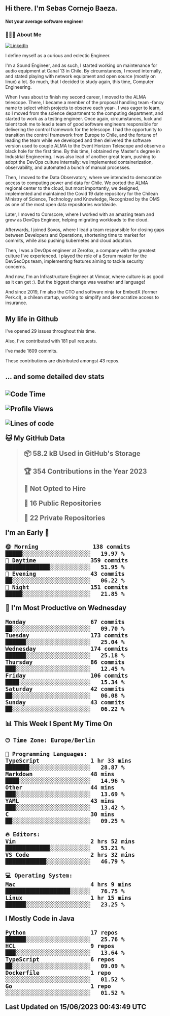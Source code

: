 <h2> Hi there.  I'm Sebas Cornejo Baeza.</h2>
<h4> Not your average software engineer</h4>
<h3> 👨🏻‍💻 About Me </h3>
<a href="http://linkedin.com/in/sebastian-cornejo-baeza/"><img alt="LinkedIn" src="https://img.shields.io/badge/Sebas%20Cornejo%20-informational?style=appveyor&logo=linkedin"></a>


I define myself as a curious and eclectic Engineer.

I'm a Sound Engineer, and as such, I started working on maintenance for audio equipment at Canal 13 in Chile.
By circumstances, I moved internally, and stated playing with network equipment and open source (mostly on linux) 
a lot. So much, that I decided to study again, this time, Computer Engineering.

When I was about to finish my second career, I moved to the ALMA telescope. There, I became a member of the proposal handling team
-fancy name to select which projects to observe each year-. 
I was eager to learn, so I moved from the science department to the computing department, and started to work as 
a testing engineer. Once again, circumstances, luck and talent took me to lead a team of good software engineers 
responsible for delivering the control framework for the telescope. I had the opportunity to transition the control framework from
Europe to Chile, and the fortune of leading the team while we developed and then delivered the software
version used to couple ALMA to the Event Horizon Telescope and observe a black hole for the first time.
By this time, I obtained my Master's degree in Industrial Engineering.
I was also lead of another great team, pushing to adopt the DevOps culture internally: we implemented containerization, observability, and automated a bunch of manual processes.

Then, I moved to the Data Observatory, where we intended to democratize access to computing power
and data for Chile. We ported the ALMA regional center to the cloud, but most importantly, we designed, implemented
and maintained the Covid 19 date repository for the Chilean Ministry of Science, Technology and Knowledge, Recognized by the OMS as one of the most open
data repositories worldwide.

Later, I moved to Comscore, where I worked with an amazing team and grew as DevOps Engineer, helping migrating workloads to the cloud.

Afterwards, I joined Sovos, where I lead a team responsible for closing gaps between Developers and Operations, shortening time to market for commits, while
also pushing kubernetes and cloud adoption.

Then, I was a DevOps engineer at Zerofox, a company with the greatest culture I've experienced. I played the role of a Scrum master for the DevSecOps team,
implementing features aiming to tackle security concerns.

And now, I'm an Infrastructure Engineer at Vimcar, where culture is as good as it can get :). But the biggest change was weather and language!
 
And since 2019, I'm also the CTO and software ninja for EmbedX (former Perk.cl), a chilean startup, working to simplify and democratize access to insurance.

<h2> My life in Github </h2>

I've opened 29 issues throughout this time.

Also, I've contributed with 181 pull requests.

I've made 1609 commits.

These contributions are distributed amongst 43 repos.

<h2>... and some detailed dev stats<h2>

<!--START_SECTION:waka-->
![Code Time](http://img.shields.io/badge/Code%20Time-372%20hrs%201%20min-blue)

![Profile Views](http://img.shields.io/badge/Profile%20Views-0-blue)

![Lines of code](https://img.shields.io/badge/From%20Hello%20World%20I%27ve%20Written-661.3%20thousand%20lines%20of%20code-blue)

**🐱 My GitHub Data** 

> 📦 58.2 kB Used in GitHub's Storage 
 > 
> 🏆 354 Contributions in the Year 2023
 > 
> 🚫 Not Opted to Hire
 > 
> 📜 16 Public Repositories 
 > 
> 🔑 22 Private Repositories 
 > 
**I'm an Early 🐤** 

```text
🌞 Morning                138 commits         █████░░░░░░░░░░░░░░░░░░░░   19.97 % 
🌆 Daytime                359 commits         █████████████░░░░░░░░░░░░   51.95 % 
🌃 Evening                43 commits          ██░░░░░░░░░░░░░░░░░░░░░░░   06.22 % 
🌙 Night                  151 commits         █████░░░░░░░░░░░░░░░░░░░░   21.85 % 
```
📅 **I'm Most Productive on Wednesday** 

```text
Monday                   67 commits          ██░░░░░░░░░░░░░░░░░░░░░░░   09.70 % 
Tuesday                  173 commits         ██████░░░░░░░░░░░░░░░░░░░   25.04 % 
Wednesday                174 commits         ██████░░░░░░░░░░░░░░░░░░░   25.18 % 
Thursday                 86 commits          ███░░░░░░░░░░░░░░░░░░░░░░   12.45 % 
Friday                   106 commits         ████░░░░░░░░░░░░░░░░░░░░░   15.34 % 
Saturday                 42 commits          ██░░░░░░░░░░░░░░░░░░░░░░░   06.08 % 
Sunday                   43 commits          ██░░░░░░░░░░░░░░░░░░░░░░░   06.22 % 
```


📊 **This Week I Spent My Time On** 

```text
🕑︎ Time Zone: Europe/Berlin

💬 Programming Languages: 
TypeScript               1 hr 33 mins        ███████░░░░░░░░░░░░░░░░░░   28.87 % 
Markdown                 48 mins             ████░░░░░░░░░░░░░░░░░░░░░   14.96 % 
Other                    44 mins             ███░░░░░░░░░░░░░░░░░░░░░░   13.69 % 
YAML                     43 mins             ███░░░░░░░░░░░░░░░░░░░░░░   13.42 % 
C                        30 mins             ██░░░░░░░░░░░░░░░░░░░░░░░   09.25 % 

🔥 Editors: 
Vim                      2 hrs 52 mins       █████████████░░░░░░░░░░░░   53.21 % 
VS Code                  2 hrs 32 mins       ████████████░░░░░░░░░░░░░   46.79 % 

💻 Operating System: 
Mac                      4 hrs 9 mins        ███████████████████░░░░░░   76.75 % 
Linux                    1 hr 15 mins        ██████░░░░░░░░░░░░░░░░░░░   23.25 % 
```

**I Mostly Code in Java** 

```text
Python                   17 repos            ██████░░░░░░░░░░░░░░░░░░░   25.76 % 
HCL                      9 repos             ███░░░░░░░░░░░░░░░░░░░░░░   13.64 % 
TypeScript               6 repos             ██░░░░░░░░░░░░░░░░░░░░░░░   09.09 % 
Dockerfile               1 repo              ░░░░░░░░░░░░░░░░░░░░░░░░░   01.52 % 
Go                       1 repo              ░░░░░░░░░░░░░░░░░░░░░░░░░   01.52 % 
```




 Last Updated on 15/06/2023 00:43:49 UTC
<!--END_SECTION:waka-->
